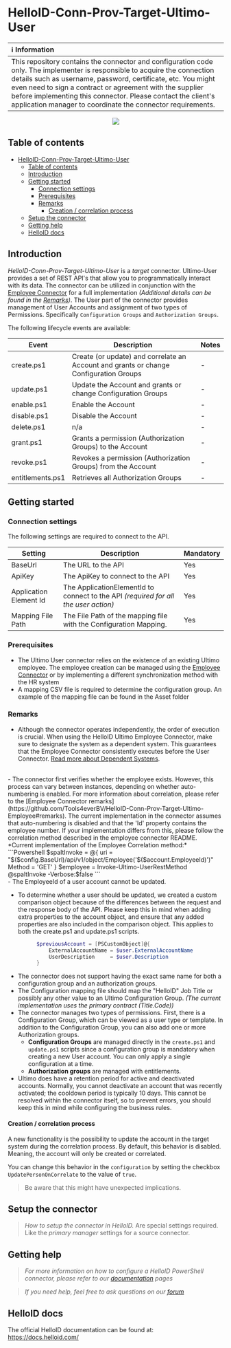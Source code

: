 
# HelloID-Conn-Prov-Target-Ultimo-User



| :information_source: Information  |
| :-------------------------------- |
| This repository contains the connector and configuration code only. The implementer is responsible to acquire the connection details such as username, password, certificate, etc. You might even need to sign a contract or agreement with the supplier before implementing this connector. Please contact the client's application manager to coordinate the connector requirements. |

<p align="center">
  <img src="https://www.tools4ever.nl/connector-logos/ultimo-logo.png">
</p>

## Table of contents

- [HelloID-Conn-Prov-Target-Ultimo-User](#helloid-conn-prov-target-ultimo-user)
  - [Table of contents](#table-of-contents)
  - [Introduction](#introduction)
  - [Getting started](#getting-started)
    - [Connection settings](#connection-settings)
    - [Prerequisites](#prerequisites)
    - [Remarks](#remarks)
      - [Creation / correlation process](#creation--correlation-process)
  - [Setup the connector](#setup-the-connector)
  - [Getting help](#getting-help)
  - [HelloID docs](#helloid-docs)

## Introduction

_HelloID-Conn-Prov-Target-Ultimo-User_ is a _target_ connector. Ultimo-User provides a set of REST API's that allow you to programmatically interact with its data. The connector can be utilized in conjunction with the [Employee Connector](https://github.com/Tools4everBV/HelloID-Conn-Prov-Target-Ultimo-Employee) for a full implementation *(Additional details can be found in the [Remarks](#remarks))*. The User part of the connector provides management of User Accounts and assignment of two types of Permissions. Specifically `Configuration Groups` and `Authorization Groups`.

The following lifecycle events are available:

| Event  | Description | Notes
|---	 |---	|---
| create.ps1 | Create (or update) and correlate an Account and grants or change Configuration Groups| -
| update.ps1 | Update the Account and grants or change Configuration Groups | - |
| enable.ps1 | Enable the Account | - |
| disable.ps1 | Disable the Account | - |
| delete.ps1 | n/a | - |
| grant.ps1 | Grants a permission (Authorization Groups) to the Account | - |
| revoke.ps1 | Revokes a permission (Authorization Groups) from the Account | - |
| entitlements.ps1 | Retrieves all Authorization Groups | - |


## Getting started

### Connection settings

The following settings are required to connect to the API.

| Setting                | Description                             | Mandatory |
| ---------------------- | --------------------------------------- | --------- |
| BaseUrl                | The URL to the API      | Yes       |
| ApiKey                 | The ApiKey to connect to the API           | Yes       |
| Application Element Id | The ApplicationElementId to connect to the API *(required for all the user action)* | Yes       |
| Mapping File Path   | The File Path of the mapping file with the Configuration Mapping.                    | Yes       |

### Prerequisites
 - The Ultimo User connector relies on the existence of an existing Ultimo employee. The employee creation can be managed using the [Employee Connector](https://github.com/Tools4everBV/HelloID-Conn-Prov-Target-Ultimo-Employee) or by implementing a different synchronization method with the HR system
 - A mapping CSV file is required to determine the configuration group. An example of the mapping file can be found in the Asset folder


### Remarks
- Although the connector operates independently, the order of execution is crucial. When using the HelloID Ultimo Employee Connector, make sure to designate the system as a dependent system. This guarantees that the Employee Connector consistently executes before the User Connector. [Read more about Dependent Systems](https://docs.helloid.com/en/provisioning/target-systems/share-account-fields-between-target-systems/access-shared-target-account-fields.html).
<br>
- The connector first verifies whether the employee exists. However, this process can vary between instances, depending on whether auto-numbering is enabled. For more information about correlation, please refer to the [Employee Connector remarks](https://github.com/Tools4everBV/HelloID-Conn-Prov-Target-Ultimo-Employee#remarks). The current implementation in the connector assumes that auto-numbering is disabled and that the 'Id' property contains the employee number. If your implementation differs from this, please follow the correlation method described in the employee connector README.
*Current implementation of the Employee Correlation method:*
  ```Powershell
    $spaltInvoke = @{
        uri    = "$($config.BaseUrl)/api/v1/object/Employee('$($account.EmployeeId)')"
        Method = 'GET'
    }
    $employee = Invoke-Ultimo-UserRestMethod @spaltInvoke -Verbose:$false
  ```
  <br>
- The EmployeeId of a user account cannot be updated.

- To determine whether a user should be updated, we created a custom comparison object because of the differences between the request and the response body of the API. Please keep this in mind when adding extra properties to the account object, and ensure that any added properties are also included in the comparison object. This applies to both the create.ps1 and update.ps1 scripts.
  ```Powershell
        $previousAccount = [PSCustomObject]@{
            ExternalAccountName = $user.ExternalAccountName
            UserDescription     = $user.Description
        }
  ```
- The connector does not support having the exact same name for both a configuration group and an authorization groups.
- The Configuration mapping file should map the "HelloID" Job Title or possibly any other value to an Ultimo Configuration Group. *(The current implementation uses the primary contract (Title.Code))*
- The connector manages two types of permissions. First, there is a Configuration Group, which can be viewed as a user type or template. In addition to the Configuration Group, you can also add one or more Authorization groups.
  - **Configuration Groups** are managed directly in the `create.ps1` and `update.ps1` scripts since a configuration group is mandatory when creating a new User account. You can only apply a single configuration at a time.
  - **Authorization groups** are managed with entitlements.
- Ultimo does have a retention period for active and deactivated accounts. Normally, you cannot deactivate an account that was recently activated; the cooldown period is typically 10 days. This cannot be resolved within the connector itself, so to prevent errors, you should keep this in mind while configuring the business rules.



#### Creation / correlation process

A new functionality is the possibility to update the account in the target system during the correlation process. By default, this behavior is disabled. Meaning, the account will only be created or correlated.

You can change this behavior in the `configuration` by setting the checkbox `UpdatePersonOnCorrelate` to the value of `true`.

> Be aware that this might have unexpected implications.

## Setup the connector

> _How to setup the connector in HelloID._ Are special settings required. Like the _primary manager_ settings for a source connector.

## Getting help

> _For more information on how to configure a HelloID PowerShell connector, please refer to our [documentation](https://docs.helloid.com/hc/en-us/articles/360012558020-Configure-a-custom-PowerShell-target-system) pages_

> _If you need help, feel free to ask questions on our [forum](https://forum.helloid.com)_

## HelloID docs

The official HelloID documentation can be found at: https://docs.helloid.com/
